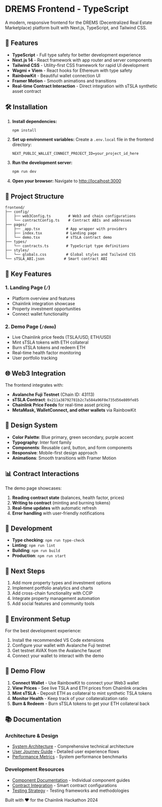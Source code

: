 # DREMS Frontend - TypeScript

A modern, responsive frontend for the DREMS (Decentralized Real Estate Marketplace) platform built with Next.js, TypeScript, and Tailwind CSS.

## 🚀 Features

- **TypeScript** - Full type safety for better development experience
- **Next.js 14** - React framework with app router and server components
- **Tailwind CSS** - Utility-first CSS framework for rapid UI development
- **Wagmi + Viem** - React hooks for Ethereum with type safety
- **RainbowKit** - Beautiful wallet connection UI
- **Framer Motion** - Smooth animations and transitions
- **Real-time Contract Interaction** - Direct integration with sTSLA synthetic asset contract

## 🛠 Installation

1. **Install dependencies:**
   ```bash
   npm install
   ```

2. **Set up environment variables:**
   Create a `.env.local` file in the frontend directory:
   ```env
   NEXT_PUBLIC_WALLET_CONNECT_PROJECT_ID=your_project_id_here
   ```

3. **Run the development server:**
   ```bash
   npm run dev
   ```

4. **Open your browser:**
   Navigate to [http://localhost:3000](http://localhost:3000)

## 📁 Project Structure

```
frontend/
├── config/
│   ├── web3Config.ts        # Web3 and chain configurations
│   └── contractConfig.ts    # Contract ABIs and addresses
├── pages/
│   ├── _app.tsx            # App wrapper with providers
│   ├── index.tsx           # Landing page
│   └── demo.tsx            # sTSLA contract demo
├── types/
│   └── contracts.ts        # TypeScript type definitions
├── styles/
│   └── globals.css         # Global styles and Tailwind CSS
└── sTSLA_ABI.json         # Smart contract ABI
```

## 🔗 Key Features

### 1. **Landing Page (`/`)**
- Platform overview and features
- Chainlink integration showcase
- Property investment opportunities
- Connect wallet functionality

### 2. **Demo Page (`/demo`)**
- Live Chainlink price feeds (TSLA/USD, ETH/USD)
- Mint sTSLA tokens with ETH collateral
- Burn sTSLA tokens and redeem ETH
- Real-time health factor monitoring
- User portfolio tracking

## 🌐 Web3 Integration

The frontend integrates with:
- **Avalanche Fuji Testnet** (Chain ID: 43113)
- **sTSLA Contract**: `0x211a38792781b2c7a584a96F0e735d56e809fe85`
- **Chainlink Price Feeds** for real-time asset pricing
- **MetaMask, WalletConnect, and other wallets** via RainbowKit

## 🎨 Design System

- **Color Palette**: Blue primary, green secondary, purple accent
- **Typography**: Inter font family
- **Components**: Reusable card, button, and form components
- **Responsive**: Mobile-first design approach
- **Animations**: Smooth transitions with Framer Motion

## 📊 Contract Interactions

The demo page showcases:
1. **Reading contract state** (balances, health factor, prices)
2. **Writing to contract** (minting and burning tokens)
3. **Real-time updates** with automatic refresh
4. **Error handling** with user-friendly notifications

## 🔧 Development

- **Type checking**: `npm run type-check`
- **Linting**: `npm run lint`
- **Building**: `npm run build`
- **Production**: `npm run start`

## 🌟 Next Steps

1. Add more property types and investment options
2. Implement portfolio analytics and charts
3. Add cross-chain functionality with CCIP
4. Integrate property management automation
5. Add social features and community tools

## 📝 Environment Setup

For the best development experience:
1. Install the recommended VS Code extensions
2. Configure your wallet with Avalanche Fuji testnet
3. Get testnet AVAX from the Avalanche faucet
4. Connect your wallet to interact with the demo

## 🎯 Demo Flow

1. **Connect Wallet** - Use RainbowKit to connect your Web3 wallet
2. **View Prices** - See live TSLA and ETH prices from Chainlink oracles
3. **Mint sTSLA** - Deposit ETH as collateral to mint synthetic TSLA tokens
4. **Monitor Health** - Keep track of your collateralization ratio
5. **Burn & Redeem** - Burn sTSLA tokens to get your ETH collateral back

## 📚 Documentation

### Architecture & Design
- [System Architecture](./ARCHITECTURE.md) - Comprehensive technical architecture
- [User Journey Guide](./docs/USER_JOURNEY.md) - Detailed user experience flows
- [Performance Metrics](./docs/PERFORMANCE_METRICS.md) - System performance benchmarks

### Development Resources
- [Component Documentation](./components/) - Individual component guides
- [Contract Integration](./contracts/config.ts) - Smart contract configurations
- [Testing Strategy](./docs/) - Testing frameworks and methodologies

Built with ❤️ for the Chainlink Hackathon 2024 